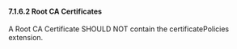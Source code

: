 #### 7.1.6.2 Root CA Certificates

A Root CA Certificate SHOULD NOT contain the certificatePolicies extension.

